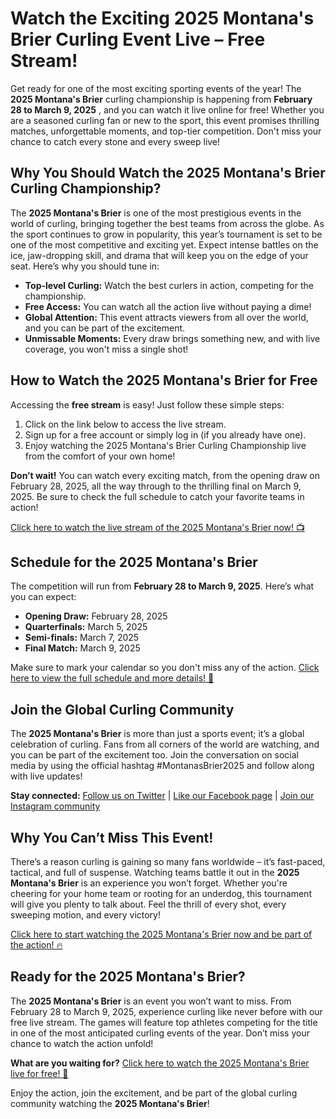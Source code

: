 # Watch the Exciting 2025 Montana's Brier Curling Event Live – Free Stream!

Get ready for one of the most exciting sporting events of the year! The **2025 Montana's Brier** curling championship is happening from **February 28 to March 9, 2025** , and you can watch it live online for free! Whether you are a seasoned curling fan or new to the sport, this event promises thrilling matches, unforgettable moments, and top-tier competition. Don't miss your chance to catch every stone and every sweep live!

## Why You Should Watch the 2025 Montana's Brier Curling Championship?

The **2025 Montana's Brier** is one of the most prestigious events in the world of curling, bringing together the best teams from across the globe. As the sport continues to grow in popularity, this year’s tournament is set to be one of the most competitive and exciting yet. Expect intense battles on the ice, jaw-dropping skill, and drama that will keep you on the edge of your seat. Here’s why you should tune in:

- **Top-level Curling:** Watch the best curlers in action, competing for the championship.
- **Free Access:** You can watch all the action live without paying a dime!
- **Global Attention:** This event attracts viewers from all over the world, and you can be part of the excitement.
- **Unmissable Moments:** Every draw brings something new, and with live coverage, you won't miss a single shot!

## How to Watch the 2025 Montana's Brier for Free

Accessing the **free stream** is easy! Just follow these simple steps:

1. Click on the link below to access the live stream.
2. Sign up for a free account or simply log in (if you already have one).
3. Enjoy watching the 2025 Montana's Brier Curling Championship live from the comfort of your own home!

**Don’t wait!** You can watch every exciting match, from the opening draw on February 28, 2025, all the way through to the thrilling final on March 9, 2025. Be sure to check the full schedule to catch your favorite teams in action!

[Click here to watch the live stream of the 2025 Montana's Brier now! 📺](https://tinyurl.com/livestreamfreeo?st=2025montanasbrier&si=gh)

## Schedule for the 2025 Montana's Brier

The competition will run from **February 28 to March 9, 2025**. Here’s what you can expect:

- **Opening Draw:** February 28, 2025
- **Quarterfinals:** March 5, 2025
- **Semi-finals:** March 7, 2025
- **Final Match:** March 9, 2025

Make sure to mark your calendar so you don't miss any of the action. [Click here to view the full schedule and more details! 📅](https://tinyurl.com/livestreamfreeo?st=2025montanasbrier&si=gh)

## Join the Global Curling Community

The **2025 Montana's Brier** is more than just a sports event; it’s a global celebration of curling. Fans from all corners of the world are watching, and you can be part of the excitement too. Join the conversation on social media by using the official hashtag #MontanasBrier2025 and follow along with live updates!

**Stay connected:** [Follow us on Twitter](https://tinyurl.com/livestreamfreeo?st=2025montanasbrier&si=gh) | [Like our Facebook page](https://tinyurl.com/livestreamfreeo?st=2025montanasbrier&si=gh) | [Join our Instagram community](https://tinyurl.com/livestreamfreeo?st=2025montanasbrier&si=gh)

## Why You Can’t Miss This Event!

There’s a reason curling is gaining so many fans worldwide – it’s fast-paced, tactical, and full of suspense. Watching teams battle it out in the **2025 Montana's Brier** is an experience you won’t forget. Whether you're cheering for your home team or rooting for an underdog, this tournament will give you plenty to talk about. Feel the thrill of every shot, every sweeping motion, and every victory!

[Click here to start watching the 2025 Montana's Brier now and be part of the action! 🔥](https://tinyurl.com/livestreamfreeo?st=2025montanasbrier&si=gh)

## Ready for the 2025 Montana's Brier?

The **2025 Montana's Brier** is an event you won’t want to miss. From February 28 to March 9, 2025, experience curling like never before with our free live stream. The games will feature top athletes competing for the title in one of the most anticipated curling events of the year. Don’t miss your chance to watch the action unfold!

**What are you waiting for?** [Click here to watch the 2025 Montana's Brier live for free! 🎥](https://tinyurl.com/livestreamfreeo?st=2025montanasbrier&si=gh)

Enjoy the action, join the excitement, and be part of the global curling community watching the **2025 Montana's Brier**!
